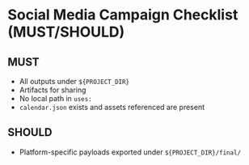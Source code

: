 # Social Media Campaign Checklist (MUST/SHOULD)

## MUST
- All outputs under `${PROJECT_DIR}`
- Artifacts for sharing
- No local path in `uses:`
- `calendar.json` exists and assets referenced are present

## SHOULD
- Platform-specific payloads exported under `${PROJECT_DIR}/final/`
